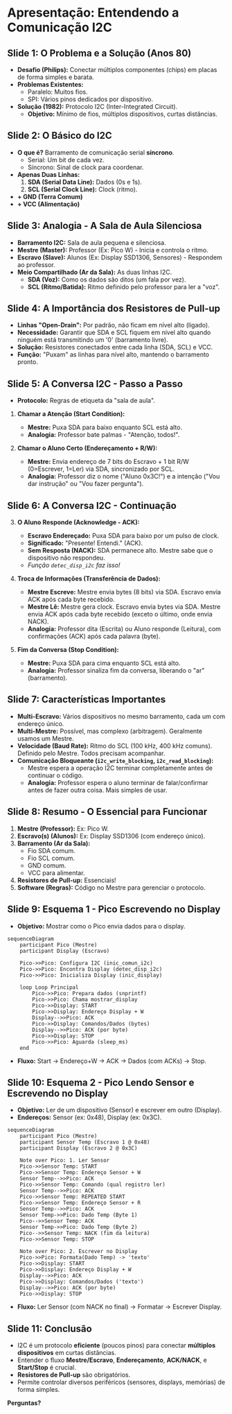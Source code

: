 # Apresentação: Entendendo a Comunicação I2C

## Slide 1: O Problema e a Solução (Anos 80)

- **Desafio (Philips):** Conectar múltiplos componentes (chips) em placas de forma simples e barata.
- **Problemas Existentes:**
  - Paralelo: Muitos fios.
  - SPI: Vários pinos dedicados por dispositivo.
- **Solução (1982):** Protocolo I2C (Inter-Integrated Circuit).
  - **Objetivo:** Mínimo de fios, múltiplos dispositivos, curtas distâncias.

## Slide 2: O Básico do I2C

- **O que é?** Barramento de comunicação serial **síncrono**.
  - Serial: Um bit de cada vez.
  - Síncrono: Sinal de clock para coordenar.
- **Apenas Duas Linhas:**
  1.  **SDA (Serial Data Line):** Dados (0s e 1s).
  2.  **SCL (Serial Clock Line):** Clock (ritmo).
- **+ GND (Terra Comum)**
- **+ VCC (Alimentação)**

## Slide 3: Analogia - A Sala de Aula Silenciosa

- **Barramento I2C:** Sala de aula pequena e silenciosa.
- **Mestre (Master):** Professor (Ex: Pico W) - Inicia e controla o ritmo.
- **Escravo (Slave):** Alunos (Ex: Display SSD1306, Sensores) - Respondem ao professor.
- **Meio Compartilhado (Ar da Sala):** As duas linhas I2C.
  - **SDA (Voz):** Como os dados são ditos (um fala por vez).
  - **SCL (Ritmo/Batida):** Ritmo definido pelo professor para ler a "voz".

## Slide 4: A Importância dos Resistores de Pull-up

- **Linhas "Open-Drain":** Por padrão, não ficam em nível alto (ligado).
- **Necessidade:** Garantir que SDA e SCL fiquem em nível alto quando ninguém está transmitindo um '0' (barramento livre).
- **Solução:** Resistores conectados entre cada linha (SDA, SCL) e VCC.
- **Função:** "Puxam" as linhas para nível alto, mantendo o barramento pronto.

## Slide 5: A Conversa I2C - Passo a Passo

- **Protocolo:** Regras de etiqueta da "sala de aula".

1.  **Chamar a Atenção (Start Condition):**

    - **Mestre:** Puxa SDA para baixo enquanto SCL está alto.
    - **Analogia:** Professor bate palmas - "Atenção, todos!".

2.  **Chamar o Aluno Certo (Endereçamento + R/W):**
    - **Mestre:** Envia endereço de 7 bits do Escravo + 1 bit R/W (0=Escrever, 1=Ler) via SDA, sincronizado por SCL.
    - **Analogia:** Professor diz o nome ("Aluno 0x3C!") e a intenção ("Vou dar instrução" ou "Vou fazer pergunta").

## Slide 6: A Conversa I2C - Continuação

3.  **O Aluno Responde (Acknowledge - ACK):**

    - **Escravo Endereçado:** Puxa SDA para baixo por um pulso de clock.
    - **Significado:** "Presente! Entendi." (ACK).
    - **Sem Resposta (NACK):** SDA permanece alto. Mestre sabe que o dispositivo não respondeu.
    - _Função `detec_disp_i2c` faz isso!_

4.  **Troca de Informações (Transferência de Dados):**

    - **Mestre Escreve:** Mestre envia bytes (8 bits) via SDA. Escravo envia ACK após cada byte recebido.
    - **Mestre Lê:** Mestre gera clock. Escravo envia bytes via SDA. Mestre envia ACK após cada byte recebido (exceto o último, onde envia NACK).
    - **Analogia:** Professor dita (Escrita) ou Aluno responde (Leitura), com confirmações (ACK) após cada palavra (byte).

5.  **Fim da Conversa (Stop Condition):**
    - **Mestre:** Puxa SDA para cima enquanto SCL está alto.
    - **Analogia:** Professor sinaliza fim da conversa, liberando o "ar" (barramento).

## Slide 7: Características Importantes

- **Multi-Escravo:** Vários dispositivos no mesmo barramento, cada um com endereço único.
- **Multi-Mestre:** Possível, mas complexo (arbitragem). Geralmente usamos um Mestre.
- **Velocidade (Baud Rate):** Ritmo do SCL (100 kHz, 400 kHz comuns). Definido pelo Mestre. Todos precisam acompanhar.
- **Comunicação Bloqueante (`i2c_write_blocking`, `i2c_read_blocking`):**
  - Mestre espera a operação I2C terminar completamente antes de continuar o código.
  - **Analogia:** Professor espera o aluno terminar de falar/confirmar antes de fazer outra coisa. Mais simples de usar.

## Slide 8: Resumo - O Essencial para Funcionar

1.  **Mestre (Professor):** Ex: Pico W.
2.  **Escravo(s) (Alunos):** Ex: Display SSD1306 (com endereço único).
3.  **Barramento (Ar da Sala):**
    - Fio SDA comum.
    - Fio SCL comum.
    - GND comum.
    - VCC para alimentar.
4.  **Resistores de Pull-up:** Essenciais!
5.  **Software (Regras):** Código no Mestre para gerenciar o protocolo.

## Slide 9: Esquema 1 - Pico Escrevendo no Display

- **Objetivo:** Mostrar como o Pico envia dados para o display.

```mermaid
sequenceDiagram
    participant Pico (Mestre)
    participant Display (Escravo)

    Pico->>Pico: Configura I2C (inic_comun_i2c)
    Pico->>Pico: Encontra Display (detec_disp_i2c)
    Pico->>Pico: Inicializa Display (inic_display)

    loop Loop Principal
        Pico->>Pico: Prepara dados (snprintf)
        Pico->>Pico: Chama mostrar_display
        Pico->>Display: START
        Pico->>Display: Endereço Display + W
        Display-->>Pico: ACK
        Pico->>Display: Comandos/Dados (bytes)
        Display-->>Pico: ACK (por byte)
        Pico->>Display: STOP
        Pico->>Pico: Aguarda (sleep_ms)
    end
```

- **Fluxo:** Start -> Endereço+W -> ACK -> Dados (com ACKs) -> Stop.

## Slide 10: Esquema 2 - Pico Lendo Sensor e Escrevendo no Display

- **Objetivo:** Ler de um dispositivo (Sensor) e escrever em outro (Display).
- **Endereços:** Sensor (ex: 0x48), Display (ex: 0x3C).

```mermaid
sequenceDiagram
    participant Pico (Mestre)
    participant Sensor Temp (Escravo 1 @ 0x48)
    participant Display (Escravo 2 @ 0x3C)

    Note over Pico: 1. Ler Sensor
    Pico->>Sensor Temp: START
    Pico->>Sensor Temp: Endereço Sensor + W
    Sensor Temp-->>Pico: ACK
    Pico->>Sensor Temp: Comando (qual registro ler)
    Sensor Temp-->>Pico: ACK
    Pico->>Sensor Temp: REPEATED START
    Pico->>Sensor Temp: Endereço Sensor + R
    Sensor Temp-->>Pico: ACK
    Sensor Temp->>Pico: Dado Temp (Byte 1)
    Pico-->>Sensor Temp: ACK
    Sensor Temp->>Pico: Dado Temp (Byte 2)
    Pico-->>Sensor Temp: NACK (fim da leitura)
    Pico->>Sensor Temp: STOP

    Note over Pico: 2. Escrever no Display
    Pico->>Pico: Formata(Dado Temp) -> 'texto'
    Pico->>Display: START
    Pico->>Display: Endereço Display + W
    Display-->>Pico: ACK
    Pico->>Display: Comandos/Dados ('texto')
    Display-->>Pico: ACK (por byte)
    Pico->>Display: STOP
```

- **Fluxo:** Ler Sensor (com NACK no final) -> Formatar -> Escrever Display.

## Slide 11: Conclusão

- I2C é um protocolo **eficiente** (poucos pinos) para conectar **múltiplos dispositivos** em curtas distâncias.
- Entender o fluxo **Mestre/Escravo**, **Endereçamento**, **ACK/NACK**, e **Start/Stop** é crucial.
- **Resistores de Pull-up** são obrigatórios.
- Permite controlar diversos periféricos (sensores, displays, memórias) de forma simples.

**Perguntas?**
